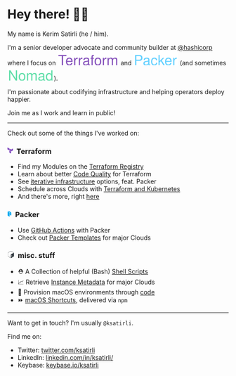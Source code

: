 # Hey there! 👋🏼

My name is Kerim Satirli (he / him).

I'm a senior developer advocate and community builder at [@hashicorp](https://github.com/hashicorp) where I focus on ![HashiCorp Terraform](https://raw.githubusercontent.com/ksatirli/ksatirli/main/assets/hashicorp-terraform.svg) and ![HashiCorp Packer](https://raw.githubusercontent.com/ksatirli/ksatirli/main/assets/hashicorp-packer.svg) (and sometimes ![HashiCorp Nomad](https://raw.githubusercontent.com/ksatirli/ksatirli/main/assets/hashicorp-nomad.svg)).

I'm passionate about codifying infrastructure and helping operators deploy happier. 

Join me as I work and learn in public!

---

Check out some of the things I've worked on:

### ![HashiCorp Terraform](https://raw.githubusercontent.com/ksatirli/ksatirli/main/assets/hashicorp-terraform-icon.png)&nbsp; Terraform

* Find my Modules on the [Terraform Registry](https://registry.terraform.io/namespaces/operatehappy)
* Learn about better [Code Quality](https://github.com/ksatirli/code-quality-for-terraform) for Terraform
* See [iterative infrastructure](https://github.com/ksatirli/iterative-infrastructure) options, feat. Packer
* Schedule across Clouds with [Terraform and Kubernetes](https://github.com/ksatirli/multi-cloud-kubernetes/)
* And there's more, right [here](https://github.com/ksatirli?tab=repositories&q=terraform&type=public)

### ![HashiCorp Packer](https://raw.githubusercontent.com/ksatirli/ksatirli/main/assets/hashicorp-packer-icon.png)&nbsp; Packer

* Use [GitHub Actions](https://github.com/marketplace/actions/packer-github-actions) with Packer
* Check out [Packer Templates](https://github.com/operatehappy/packer-hashicorp) for major Clouds

### ![Bash](https://raw.githubusercontent.com/ksatirli/ksatirli/main/assets/bash-icon.png)&nbsp; misc. stuff

* ⛑️ A Collection of helpful (Bash) [Shell Scripts](https://github.com/operatehappy/shell-helpers)
* 📈 Retrieve [Instance Metadata](https://github.com/operatehappy/instance-metadata) for major Clouds
* 📍 Provision macOS environments through [code](https://github.com/operatehappy/place)
* ⏩ [macOS Shortcuts](https://github.com/operatehappy/shortcuts), delivered via `npm`

---

Want to get in touch? I'm usually `@ksatirli`.

Find me on:

* Twitter: [twitter.com/ksatirli](https://twitter.com/ksatirli)
* LinkedIn: [linkedin.com/in/ksatirli/](https://www.linkedin.com/in/ksatirli/)
* Keybase: [keybase.io/ksatirli](https://keybase.io/ksatirli)
